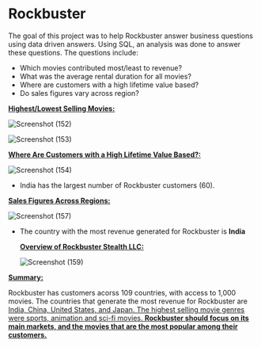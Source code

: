 # Rockbuster

The goal of this project was to help Rockbuster answer business questions using data driven answers. Using SQL, an analysis was done to answer these questions. The questions include:

- Which movies contributed most/least to revenue?
- What was the average rental duration for all movies?
- Where are customers with a high lifetime value based?
- Do sales figures vary across region?

**<ins>Highest/Lowest Selling Movies:<ins/>**
  
![Screenshot (152)](https://user-images.githubusercontent.com/93872864/142733396-193c45db-d83a-4804-8c61-6422a2df0da4.png)

  
![Screenshot (153)](https://user-images.githubusercontent.com/93872864/142733407-ec9d2b53-7bbc-4cb8-a6e5-5d67d5202148.png)
  
  
**<ins>Where Are Customers with a High Lifetime Value Based?:<ins/>**
  
 ![Screenshot (154)](https://user-images.githubusercontent.com/93872864/142733550-fa495a32-c10f-4271-ad40-7d06922a17f7.png)

 - India has the largest number of Rockbuster customers (60).
  
  
  **<ins>Sales Figures Across Regions:<ins/>**
  
  ![Screenshot (157)](https://user-images.githubusercontent.com/93872864/142734751-59affae3-4db6-4f57-ae28-700aae846e50.png)

  
- The country with the most revenue generated for Rockbuster is **India**
  
  **<ins>Overview of Rockbuster Stealth LLC:<ins/>**
  
  ![Screenshot (159)](https://user-images.githubusercontent.com/93872864/142734890-9563c77e-f444-4ea2-bb13-c9390494f75c.png)

  
 **<ins>Summary:<ins/>**
  
  Rockbuster has customers acorss 109 countries, with access to 1,000 movies. The countries that generate the most revenue for Rockbuster are <ins>India, China, United States, and Japan<ins/>. The highest selling movie genres were sports, animation and sci-fi movies. **Rockbuster should focus on its main markets, and the movies that are the most popular among their customers.**
  

  
  

